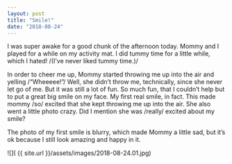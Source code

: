 ```yaml
---
layout: post
title: "Smile!"
date: "2018-08-24"
---
```


I was super awake for a good chunk of the afternoon today. Mommy and I played for a while on my activity mat. I did tummy time for a little while, which I hated! /(I’ve never liked tummy time.)/

In order to cheer me up, Mommy started throwing me up into the air and yelling /“Wheeeee!”/ Well, she didn’t throw me, technically, since she never let go of me. But it was still a lot of fun. So much fun, that I couldn’t help but to put a great big smile on my face. My first real smile, in fact. This made mommy /so/ excited that she kept throwing me up into the air. She also went a little photo crazy. Did I mention she was /really/ excited about my smile?

The photo of my first smile is blurry, which made Mommy a little sad, but it’s ok because I still look amazing and happy in it.

<span class="gallery">
  ![]( {{ site.url }}/assets/images/2018-08-24.01.jpg)
</span>

